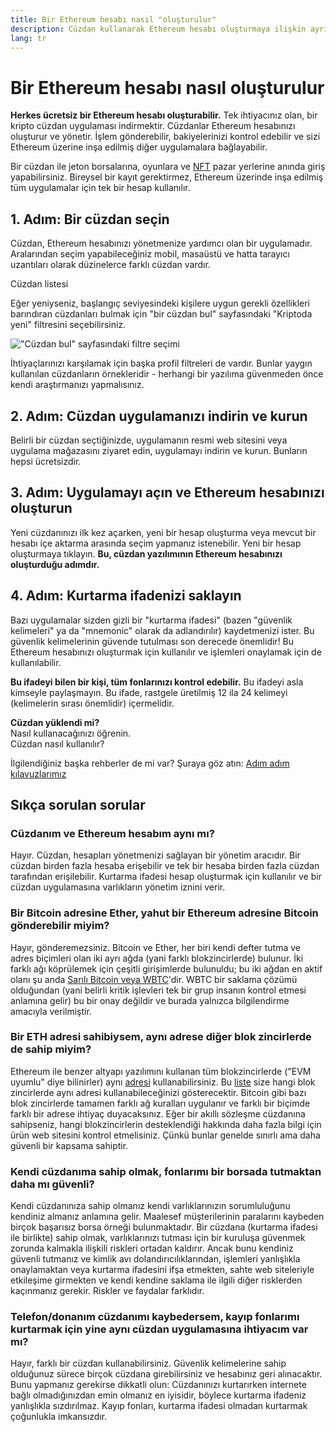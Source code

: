 ```yaml
---
title: Bir Ethereum hesabı nasıl "oluşturulur"
description: Cüzdan kullanarak Ethereum hesabı oluşturmaya ilişkin ayrıntılı rehber.
lang: tr
---
```


# Bir Ethereum hesabı nasıl oluşturulur

**Herkes ücretsiz bir Ethereum hesabı oluşturabilir.** Tek ihtiyacınız olan, bir kripto cüzdan uygulaması indirmektir. Cüzdanlar Ethereum hesabınızı oluşturur ve yönetir. İşlem gönderebilir, bakiyelerinizi kontrol edebilir ve sizi Ethereum üzerine inşa edilmiş diğer uygulamalara bağlayabilir.

Bir cüzdan ile jeton borsalarına, oyunlara ve [NFT](/glossary/#nft) pazar yerlerine anında giriş yapabilirsiniz. Bireysel bir kayıt gerektirmez, Ethereum üzerinde inşa edilmiş tüm uygulamalar için tek bir hesap kullanılır.

## 1. Adım: Bir cüzdan seçin

Cüzdan, Ethereum hesabınızı yönetmenize yardımcı olan bir uygulamadır. Aralarından seçim yapabileceğiniz mobil, masaüstü ve hatta tarayıcı uzantıları olarak düzinelerce farklı cüzdan vardır.


<ButtonLink href="/wallets/find-wallet/">
  Cüzdan listesi
</ButtonLink>

Eğer yeniyseniz, başlangıç seviyesindeki kişilere uygun gerekli özellikleri barındıran cüzdanları bulmak için "bir cüzdan bul" sayfasındaki "Kriptoda yeni" filtresini seçebilirsiniz.

!["Cüzdan bul" sayfasındaki filtre seçimi](./wallet-box.png)

İhtiyaçlarınızı karşılamak için başka profil filtreleri de vardır. Bunlar yaygın kullanılan cüzdanların örnekleridir - herhangi bir yazılıma güvenmeden önce kendi araştırmanızı yapmalısınız.

## 2. Adım: Cüzdan uygulamanızı indirin ve kurun

Belirli bir cüzdan seçtiğinizde, uygulamanın resmi web sitesini veya uygulama mağazasını ziyaret edin, uygulamayı indirin ve kurun. Bunların hepsi ücretsizdir.

## 3. Adım: Uygulamayı açın ve Ethereum hesabınızı oluşturun

Yeni cüzdanınızı ilk kez açarken, yeni bir hesap oluşturma veya mevcut bir hesabı içe aktarma arasında seçim yapmanız istenebilir. Yeni bir hesap oluşturmaya tıklayın. **Bu, cüzdan yazılımının Ethereum hesabınızı oluşturduğu adımdır.**

## 4. Adım: Kurtarma ifadenizi saklayın

Bazı uygulamalar sizden gizli bir "kurtarma ifadesi" (bazen "güvenlik kelimeleri" ya da "mnemonic" olarak da adlandırılır) kaydetmenizi ister. Bu güvenlik kelimelerinin güvende tutulması son derecede önemlidir! Bu Ethereum hesabınızı oluşturmak için kullanılır ve işlemleri onaylamak için de kullanılabilir.

**Bu ifadeyi bilen bir kişi, tüm fonlarınızı kontrol edebilir.** Bu ifadeyi asla kimseyle paylaşmayın. Bu ifade, rastgele üretilmiş 12 ila 24 kelimeyi (kelimelerin sırası önemlidir) içermelidir.

<div>
<Alert variant="update">
<Emoji text=":eyes:" className="text-4xl"/>
<AlertContent className="flex-row justify-between items-center">
  <div><b>Cüzdan yüklendi mi?</b><br/>Nasıl kullanacağınızı öğrenin.</div>
  <ButtonLink href="/guides/how-to-use-a-wallet">
    Cüzdan nasıl kullanılır?
  </ButtonLink>
 </AlertContent>
</Alert>
</div>

İlgilendiğiniz başka rehberler de mi var? Şuraya göz atın: [Adım adım kılavuzlarımız](/guides/)

## Sıkça sorulan sorular

### Cüzdanım ve Ethereum hesabım aynı mı?

Hayır. Cüzdan, hesapları yönetmenizi sağlayan bir yönetim aracıdır. Bir cüzdan birden fazla hesaba erişebilir ve tek bir hesaba birden fazla cüzdan tarafından erişilebilir. Kurtarma ifadesi hesap oluşturmak için kullanılır ve bir cüzdan uygulamasına varlıkların yönetim iznini verir.

### Bir Bitcoin adresine Ether, yahut bir Ethereum adresine Bitcoin gönderebilir miyim?

Hayır, gönderemezsiniz. Bitcoin ve Ether, her biri kendi defter tutma ve adres biçimleri olan iki ayrı ağda (yani farklı blokzincirlerde) bulunur. İki farklı ağı köprülemek için çeşitli girişimlerde bulunuldu; bu iki ağdan en aktif olanı şu anda [Sarılı Bitcoin veya WBTC](https://www.bitcoin.com/get-started/what-is-wbtc/)'dir. WBTC bir saklama çözümü olduğundan (yani belirli kritik işlevleri tek bir grup insanın kontrol etmesi anlamına gelir) bu bir onay değildir ve burada yalnızca bilgilendirme amacıyla verilmiştir.

### Bir ETH adresi sahibiysem, aynı adrese diğer blok zincirlerde de sahip miyim?

Ethereum ile benzer altyapı yazılımını kullanan tüm blokzincirlerde ("EVM uyumlu" diye bilinirler) aynı [adresi](/glossary/#address) kullanabilirsiniz. Bu [liste](https://chainlist.org/) size hangi blok zincirlerde aynı adresi kullanabileceğinizi gösterecektir. Bitcoin gibi bazı blok zincirlerde tamamen farklı ağ kuralları uygulanır ve farklı bir biçimde farklı bir adrese ihtiyaç duyacaksınız. Eğer bir akıllı sözleşme cüzdanına sahipseniz, hangi blokzincirlerin desteklendiği hakkında daha fazla bilgi için ürün web sitesini kontrol etmelisiniz. Çünkü bunlar genelde sınırlı ama daha güvenli bir kapsama sahiptir.

### Kendi cüzdanıma sahip olmak, fonlarımı bir borsada tutmaktan daha mı güvenli?

Kendi cüzdanınıza sahip olmanız kendi varlıklarınızın sorumluluğunu kendiniz almanız anlamına gelir. Maalesef müşterilerinin paralarını kaybeden birçok başarısız borsa örneği bulunmaktadır. Bir cüzdana (kurtarma ifadesi ile birlikte) sahip olmak, varlıklarınızı tutması için bir kuruluşa güvenmek zorunda kalmakla ilişkili riskleri ortadan kaldırır. Ancak bunu kendiniz güvenli tutmanız ve kimlik avı dolandırıcılıklarından, işlemleri yanlışlıkla onaylamaktan veya kurtarma ifadesini ifşa etmekten, sahte web siteleriyle etkileşime girmekten ve kendi kendine saklama ile ilgili diğer risklerden kaçınmanız gerekir. Riskler ve faydalar farklıdır.

### Telefon/donanım cüzdanımı kaybedersem, kayıp fonlarımı kurtarmak için yine aynı cüzdan uygulamasına ihtiyacım var mı?

Hayır, farklı bir cüzdan kullanabilirsiniz. Güvenlik kelimelerine sahip olduğunuz sürece birçok cüzdana girebilirsiniz ve hesabınız geri alınacaktır. Bunu yapmanız gerekirse dikkatli olun: Cüzdanınızı kurtarırken internete bağlı olmadığınızdan emin olmanız en iyisidir, böylece kurtarma ifadeniz yanlışlıkla sızdırılmaz. Kayıp fonları, kurtarma ifadesi olmadan kurtarmak çoğunlukla imkansızdır.
